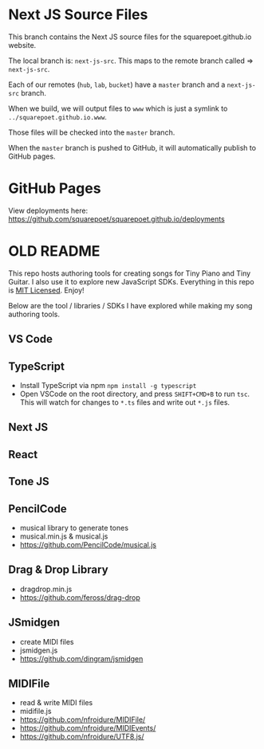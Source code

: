 # Next JS Source Files
This branch contains the Next JS source files for the squarepoet.github.io website.

The local branch is: `next-js-src`.
This maps to the remote branch called => `next-js-src`.

Each of our remotes (`hub`, `lab`, `bucket`) have a `master` branch and a `next-js-src` branch.

When we build, we will output files to `www` which is just a symlink to `../squarepoet.github.io.www`.

Those files will be checked into the `master` branch.

When the `master` branch is pushed to GitHub, it will automatically publish to GitHub pages.



# GitHub Pages
View deployments here: https://github.com/squarepoet/squarepoet.github.io/deployments



# OLD README
This repo hosts authoring tools for creating songs for Tiny Piano and Tiny Guitar.
I also use it to explore new JavaScript SDKs. Everything in this repo is [MIT Licensed](LICENSE). Enjoy!

Below are the tool / libraries / SDKs I have explored while making my song authoring tools.

## VS Code

## TypeScript
  * Install TypeScript via npm
    `npm install -g typescript`
  * Open VSCode on the root directory, and press `SHIFT+CMD+B` to run `tsc`.
    This will watch for changes to `*.ts` files and write out `*.js` files.

## Next JS

## React

## Tone JS

## PencilCode
* musical library to generate tones
* musical.min.js & musical.js
* https://github.com/PencilCode/musical.js

## Drag & Drop Library
* dragdrop.min.js
* https://github.com/feross/drag-drop

## JSmidgen
* create MIDI files
* jsmidgen.js
* https://github.com/dingram/jsmidgen

## MIDIFile
* read & write MIDI files
* midifile.js
* https://github.com/nfroidure/MIDIFile/
* https://github.com/nfroidure/MIDIEvents/
* https://github.com/nfroidure/UTF8.js/
